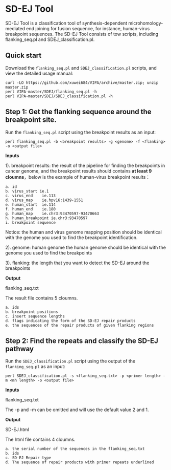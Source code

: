 SD-EJ Tool
=====================

SD-EJ Tool is a classification tool of synthesis-dependent microhomology-mediated end joining for fusion sequence, for instance, human-virus breakpoint sequences. The SD-EJ Tool consists of tow scripts, including flanking_seq.pl and SDEJ_classification.pl.

Quick start
-----------

Download the `flanking_seq.pl` and `SDEJ_classification.pl` scripts, and view the detailed usage manual:

    curl -LO https://github.com/xuwei684/VIPA/archive/master.zip; unzip master.zip
    perl VIPA-master/SDEJ/flanking_seq.pl -h
    perl VIPA-master/SDEJ/SDEJ_classification.pl -h

Step 1: Get the flanking sequence around the breakpoint site.
--------------------------------------------------------

Run the `flanking_seq.pl` script using the breakpoint results as an input:

    perl flanking_seq.pl -b <breakpoint results> -g <genome> -f <flanking>  -o <output file>

**Inputs**

1). breakpoint results: the result of the pipeline for finding the breakpoints in cancer genome, and the breakpoint results should contains **at least 9 cloumns**，below is the example of human-virus breakpoint results：
                                            
    a. id
    b. virus_start ie.1
    c. virus_end    ie.113
    d. virus_map    ie.hpv16:1439-1551
    e. human_start  ie.114
    f. human_end    ie.180
    g. human_map    ie.chr3:93470597-93470663
    h. human_breakpoint ie.chr3:93470597
    i. breakpoint sequence

Notice: the human and virus genome mapping position should be identical with the genome you used to find the breakpoint identification.

2). genome: human genome
    the human genome should be identical with the genome you used to find the breakpoints

3). flanking: the length that you want to detect the SD-EJ around the breakpoints


**Output**

flanking_seq.txt

The result file contains 5 cloumns.

    a. ids
    b. breakpoint positions
    c. insert sequence lengths
    d. flags indicating the form of the SD-EJ repair products
    e. the sequences of the repair products of given flanking regions



Step 2: Find the repeats and classify the SD-EJ pathway
---------------------------------------------------------------

Run the `SDEJ_classification.pl` script using the output of the `flanking_seq.pl` as an input:

    perl SDEJ_classification.pl -s <flanking_seq.txt> -p <primer length> -m <mh length> -o <output file>

**Inputs**

flanking_seq.txt

The -p and -m can be omitted and will use the default value 2 and 1.

**Output**

SD-EJ.html

The html file contains 4 cloumns.

    a. the serial number of the sequences in the flanking_seq.txt
    b. ids
    c. SD-EJ Repair type
    d. The sequence of repair products with primer repeats underlined

